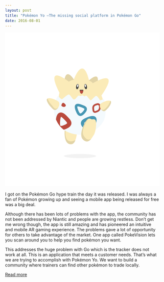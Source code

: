 ```yaml
---
layout: post
title: "Pokémon Yo —The missing social platform in Pokémon Go"
date: 2016-08-01
---
```

<img src="/assets/1-zAMmXqBlQn2IvBAf8nXGPA.png">

I got on the Pokémon Go hype train the day it was released. I was always a fan of Pokémon growing up and seeing a mobile app being released for free was a big deal.

Although there has been lots of problems with the app, the community has not been addressed by Niantic and people are growing restless.
Don’t get me wrong though, the app is still amazing and has pioneered an intuitive and mobile AR gaming experience.
The problems gave a lot of opportunity for others to take advantage of the market. One app called PokeVision lets you scan around you to help you find pokémon you want.

This addresses the huge problem with Go which is the tracker does not work at all. This is an application that meets a customer needs.
That’s what we are trying to accomplish with Pokémon Yo. We want to build a community where trainers can find other pokémon to trade locally.

[Read more](https://medium.com/@deadlocked_d/pok%C3%A9mon-yo-the-missing-social-platform-in-pok%C3%A9mon-go-9e86cffd0c91#.c6fai7598)
